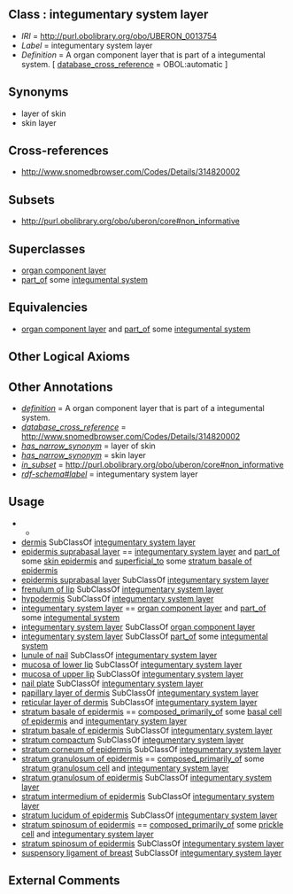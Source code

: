 
## Class : integumentary system layer

 * *IRI* = http://purl.obolibrary.org/obo/UBERON_0013754
 * *Label* = integumentary system layer
 * *Definition* = A organ component layer that is part of a integumental system. [ [database_cross_reference](../../ef/oboInOwl#hasDbXref.md) = OBOL:automatic ]

## Synonyms

 * layer of skin
 * skin layer

## Cross-references

 * http://www.snomedbrowser.com/Codes/Details/314820002

## Subsets

 * http://purl.obolibrary.org/obo/uberon/core#non_informative

## Superclasses

 * [organ component layer](../../UBERON/23/UBERON_0004923.md)
 * [part_of](../../BFO/50/BFO_0000050.md) some [integumental system](../../UBERON/16/UBERON_0002416.md)

## Equivalencies

 * [organ component layer](../../UBERON/23/UBERON_0004923.md) and [part_of](../../BFO/50/BFO_0000050.md) some [integumental system](../../UBERON/16/UBERON_0002416.md)

## Other Logical Axioms


## Other Annotations

 * *[definition](../../IAO/15/IAO_0000115.md)* = A organ component layer that is part of a integumental system.
 * *[database_cross_reference](../../ef/oboInOwl#hasDbXref.md)* = http://www.snomedbrowser.com/Codes/Details/314820002
 * *[has_narrow_synonym](../../ym/oboInOwl#hasNarrowSynonym.md)* = layer of skin
 * *[has_narrow_synonym](../../ym/oboInOwl#hasNarrowSynonym.md)* = skin layer
 * *[in_subset](../../et/oboInOwl#inSubset.md)* = http://purl.obolibrary.org/obo/uberon/core#non_informative
 * *[rdf-schema#label](../../el/rdf-schema#label.md)* = integumentary system layer

## Usage

 * -
 * [dermis](../../UBERON/67/UBERON_0002067.md) SubClassOf [integumentary system layer](../../UBERON/54/UBERON_0013754.md)
 * [epidermis suprabasal layer](../../UBERON/02/UBERON_0010402.md) == [integumentary system layer](../../UBERON/54/UBERON_0013754.md) and [part_of](../../BFO/50/BFO_0000050.md) some [skin epidermis](../../UBERON/03/UBERON_0001003.md) and [superficial_to](../../BSPO/08/BSPO_0000108.md) some [stratum basale of epidermis](../../UBERON/25/UBERON_0002025.md)
 * [epidermis suprabasal layer](../../UBERON/02/UBERON_0010402.md) SubClassOf [integumentary system layer](../../UBERON/54/UBERON_0013754.md)
 * [frenulum of lip](../../UBERON/10/UBERON_0016910.md) SubClassOf [integumentary system layer](../../UBERON/54/UBERON_0013754.md)
 * [hypodermis](../../UBERON/72/UBERON_0002072.md) SubClassOf [integumentary system layer](../../UBERON/54/UBERON_0013754.md)
 * [integumentary system layer](../../UBERON/54/UBERON_0013754.md) == [organ component layer](../../UBERON/23/UBERON_0004923.md) and [part_of](../../BFO/50/BFO_0000050.md) some [integumental system](../../UBERON/16/UBERON_0002416.md)
 * [integumentary system layer](../../UBERON/54/UBERON_0013754.md) SubClassOf [organ component layer](../../UBERON/23/UBERON_0004923.md)
 * [integumentary system layer](../../UBERON/54/UBERON_0013754.md) SubClassOf [part_of](../../BFO/50/BFO_0000050.md) some [integumental system](../../UBERON/16/UBERON_0002416.md)
 * [lunule of nail](../../UBERON/90/UBERON_0011190.md) SubClassOf [integumentary system layer](../../UBERON/54/UBERON_0013754.md)
 * [mucosa of lower lip](../../UBERON/32/UBERON_0005032.md) SubClassOf [integumentary system layer](../../UBERON/54/UBERON_0013754.md)
 * [mucosa of upper lip](../../UBERON/31/UBERON_0005031.md) SubClassOf [integumentary system layer](../../UBERON/54/UBERON_0013754.md)
 * [nail plate](../../UBERON/98/UBERON_0008198.md) SubClassOf [integumentary system layer](../../UBERON/54/UBERON_0013754.md)
 * [papillary layer of dermis](../../UBERON/92/UBERON_0001992.md) SubClassOf [integumentary system layer](../../UBERON/54/UBERON_0013754.md)
 * [reticular layer of dermis](../../UBERON/93/UBERON_0001993.md) SubClassOf [integumentary system layer](../../UBERON/54/UBERON_0013754.md)
 * [stratum basale of epidermis](../../UBERON/25/UBERON_0002025.md) == [composed_primarily_of](../../RO/73/RO_0002473.md) some [basal cell of epidermis](../../CL/87/CL_0002187.md) and [integumentary system layer](../../UBERON/54/UBERON_0013754.md)
 * [stratum basale of epidermis](../../UBERON/25/UBERON_0002025.md) SubClassOf [integumentary system layer](../../UBERON/54/UBERON_0013754.md)
 * [stratum compactum](../../UBERON/77/UBERON_0007377.md) SubClassOf [integumentary system layer](../../UBERON/54/UBERON_0013754.md)
 * [stratum corneum of epidermis](../../UBERON/27/UBERON_0002027.md) SubClassOf [integumentary system layer](../../UBERON/54/UBERON_0013754.md)
 * [stratum granulosum of epidermis](../../UBERON/69/UBERON_0002069.md) == [composed_primarily_of](../../RO/73/RO_0002473.md) some [stratum granulosum cell](../../CL/12/CL_0000712.md) and [integumentary system layer](../../UBERON/54/UBERON_0013754.md)
 * [stratum granulosum of epidermis](../../UBERON/69/UBERON_0002069.md) SubClassOf [integumentary system layer](../../UBERON/54/UBERON_0013754.md)
 * [stratum intermedium of epidermis](../../UBERON/44/UBERON_0012244.md) SubClassOf [integumentary system layer](../../UBERON/54/UBERON_0013754.md)
 * [stratum lucidum of epidermis](../../UBERON/71/UBERON_0002071.md) SubClassOf [integumentary system layer](../../UBERON/54/UBERON_0013754.md)
 * [stratum spinosum of epidermis](../../UBERON/26/UBERON_0002026.md) == [composed_primarily_of](../../RO/73/RO_0002473.md) some [prickle cell](../../CL/49/CL_0000649.md) and [integumentary system layer](../../UBERON/54/UBERON_0013754.md)
 * [stratum spinosum of epidermis](../../UBERON/26/UBERON_0002026.md) SubClassOf [integumentary system layer](../../UBERON/54/UBERON_0013754.md)
 * [suspensory ligament of breast](../../UBERON/03/UBERON_0012103.md) SubClassOf [integumentary system layer](../../UBERON/54/UBERON_0013754.md)

## External Comments


